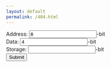 ```yaml
---
layout: default
permalink: /404.html
---
```

<form action="/action_page.php">
Address: <input type="number" name="address" class="address" value="8">-bit<br>
Data: <input type="number" name="data" class="data" value="4">-bit<br>
Storage: <input type="number" name="storage" class="storage" value="">-bit<br>
<input type="submit" value="Submit">
</form>
<script src="https://ajax.googleapis.com/ajax/libs/jquery/2.1.1/jquery.min.js"></script>
<script>
$( "form" ).submit(function( event ) {
}
</script>
